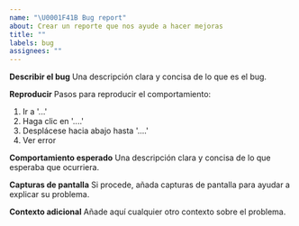 ```yaml
---
name: "\U0001F41B Bug report"
about: Crear un reporte que nos ayude a hacer mejoras
title: ""
labels: bug
assignees: ""
---
```


**Describir el bug**
Una descripción clara y concisa de lo que es el bug.

**Reproducir**
Pasos para reproducir el comportamiento:

1. Ir a '...'
2. Haga clic en '....'
3. Desplácese hacia abajo hasta '....'
4. Ver error

**Comportamiento esperado**
Una descripción clara y concisa de lo que esperaba que ocurriera.

**Capturas de pantalla**
Si procede, añada capturas de pantalla para ayudar a explicar su problema.

**Contexto adicional**
Añade aquí cualquier otro contexto sobre el problema.
